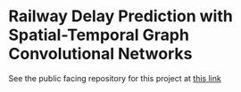 # Railway Delay Prediction with Spatial-Temporal Graph Convolutional Networks

See the public facing repository for this project at [this link](https://github.com/Tran-Research-Group/raildelays-public/blob/master/README.MD)
